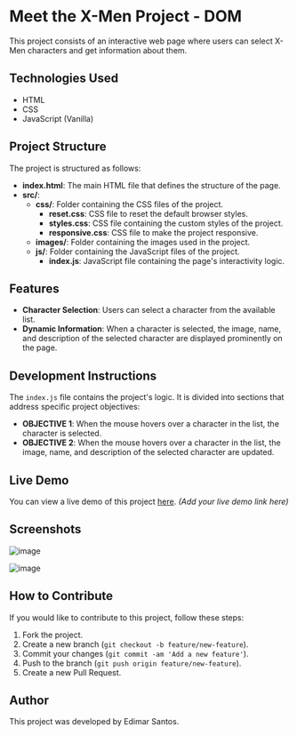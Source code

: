 # Meet the X-Men Project - DOM 

This project consists of an interactive web page where users can select X-Men characters and get information about them.

## Technologies Used

- HTML
- CSS
- JavaScript (Vanilla)

## Project Structure

The project is structured as follows:

- **index.html**: The main HTML file that defines the structure of the page.
- **src/**:
  - **css/**: Folder containing the CSS files of the project.
    - **reset.css**: CSS file to reset the default browser styles.
    - **styles.css**: CSS file containing the custom styles of the project.
    - **responsive.css**: CSS file to make the project responsive.
  - **images/**: Folder containing the images used in the project.
  - **js/**: Folder containing the JavaScript files of the project.
    - **index.js**: JavaScript file containing the page's interactivity logic.

## Features

- **Character Selection**: Users can select a character from the available list.
- **Dynamic Information**: When a character is selected, the image, name, and description of the selected character are displayed prominently on the page.

## Development Instructions

The `index.js` file contains the project's logic. It is divided into sections that address specific project objectives:

- **OBJECTIVE 1**: When the mouse hovers over a character in the list, the character is selected.
- **OBJECTIVE 2**: When the mouse hovers over a character in the list, the image, name, and description of the selected character are updated.

## Live Demo

You can view a live demo of this project [here](#). *(Add your live demo link here)*

## Screenshots

![image](https://github.com/Edimar-Dias-dos-Santos/Meet-The-X-Men-DOM/assets/97312864/75da1ab3-d648-468b-b4f5-a5f74fd47d02)

![image](https://github.com/Edimar-Dias-dos-Santos/Meet-The-X-Men-DOM/assets/97312864/a942dacc-98c8-4e03-860b-90b3ea0e5902)



## How to Contribute

If you would like to contribute to this project, follow these steps:

1. Fork the project.
2. Create a new branch (`git checkout -b feature/new-feature`).
3. Commit your changes (`git commit -am 'Add a new feature'`).
4. Push to the branch (`git push origin feature/new-feature`).
5. Create a new Pull Request.

## Author

This project was developed by Edimar Santos.
